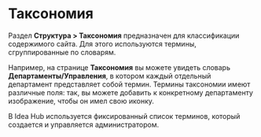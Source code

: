 # Таксономия

Раздел **Структура > Таксономия** предназначен для классификации содержимого сайта. Для этого используются термины, сгруппированные по словарям.

Например, на странице **Таксономия** вы можете увидеть словарь **Департаменты/Управления**, в котором каждый отдельный департамент представляет собой термин. Термины таксономии имеют различные поля: так, вы можете добавить к конкретному департаменту изображение, чтобы он имел свою иконку.

В Idea Hub используется фиксированный список терминов, который создается и управляется администратором.
